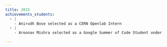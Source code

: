 ```yaml
---
title: 2015
achievements_students:
  - |
    - Anirudh Bose selected as a CERN Openlab Intern
  - |
    - Aroonav Mishra selected as a Google Summer of Code Student under KDE

---
```


